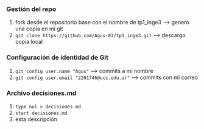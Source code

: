 ### Gestión del repo
1. fork desde el repositorio base con el nombre de tp1_inge3 --> genero una copia en mi git
2. `git clone https://github.com/Agus-03/tp1_inge3.git` --> descargo copia local

### Configuración de identidad de Git
1.  `git config user.name "Agus"` --> commits a mi nombre
2.  `git config user.email "2201746@ucc.edu.ar"` --> commits con mi correo

### Archivo decisiones.md
1. `type nul > decisiones.md`
2. `start decisiones.md`
3. esta descripción
